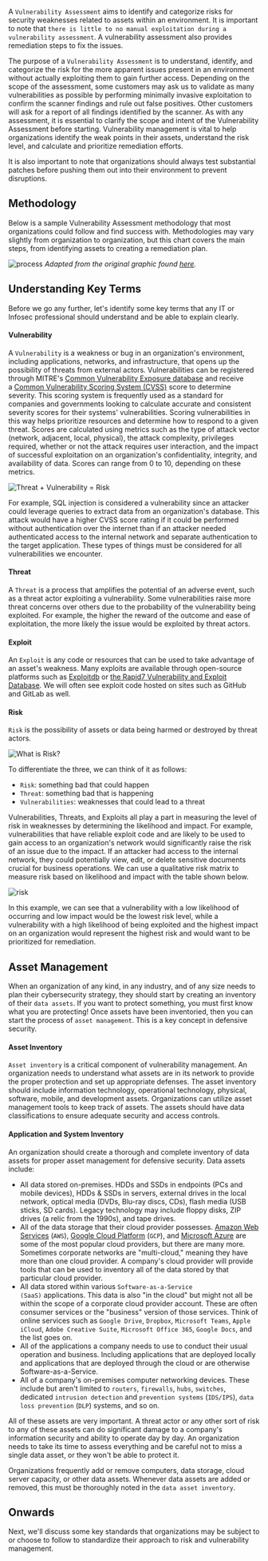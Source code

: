 A `Vulnerability Assessment` aims to identify and categorize risks for security weaknesses related to assets within an environment. It is important to note that `there is little to no manual exploitation during a vulnerability assessment`. A vulnerability assessment also provides remediation steps to fix the issues.

The purpose of a `Vulnerability Assessment` is to understand, identify, and categorize the risk for the more apparent issues present in an environment without actually exploiting them to gain further access. Depending on the scope of the assessment, some customers may ask us to validate as many vulnerabilities as possible by performing minimally invasive exploitation to confirm the scanner findings and rule out false positives. Other customers will ask for a report of all findings identified by the scanner. As with any assessment, it is essential to clarify the scope and intent of the Vulnerability Assessment before starting. Vulnerability management is vital to help organizations identify the weak points in their assets, understand the risk level, and calculate and prioritize remediation efforts.

It is also important to note that organizations should always test substantial patches before pushing them out into their environment to prevent disruptions.

## Methodology

Below is a sample Vulnerability Assessment methodology that most organizations could follow and find success with. Methodologies may vary slightly from organization to organization, but this chart covers the main steps, from identifying assets to creating a remediation plan. 

![process](https://academy.hackthebox.com/storage/modules/108/graphics/VulnerabilityAssessment_Diagram_06a.png) _Adapted from the original graphic found [here](https://purplesec.us/wp-content/uploads/2019/07/8-steps-to-performing-a-network-vulnerability-assessment-infographic.png)._

## Understanding Key Terms

Before we go any further, let's identify some key terms that any IT or Infosec professional should understand and be able to explain clearly.

#### Vulnerability

A `Vulnerability` is a weakness or bug in an organization's environment, including applications, networks, and infrastructure, that opens up the possibility of threats from external actors. Vulnerabilities can be registered through MITRE's [Common Vulnerability Exposure database](https://cve.mitre.org/) and receive a [Common Vulnerability Scoring System (CVSS)](https://nvd.nist.gov/vuln-metrics/cvss/v3-calculator) score to determine severity. This scoring system is frequently used as a standard for companies and governments looking to calculate accurate and consistent severity scores for their systems' vulnerabilities. Scoring vulnerabilities in this way helps prioritize resources and determine how to respond to a given threat. Scores are calculated using metrics such as the type of attack vector (network, adjacent, local, physical), the attack complexity, privileges required, whether or not the attack requires user interaction, and the impact of successful exploitation on an organization's confidentiality, integrity, and availability of data. Scores can range from 0 to 10, depending on these metrics.

![Threat + Vulnerability = Risk](https://academy.hackthebox.com/storage/modules/108/graphics/threat_vulnerability_risk.png)

For example, SQL injection is considered a vulnerability since an attacker could leverage queries to extract data from an organization's database. This attack would have a higher CVSS score rating if it could be performed without authentication over the internet than if an attacker needed authenticated access to the internal network and separate authentication to the target application. These types of things must be considered for all vulnerabilities we encounter.

#### Threat

A `Threat` is a process that amplifies the potential of an adverse event, such as a threat actor exploiting a vulnerability. Some vulnerabilities raise more threat concerns over others due to the probability of the vulnerability being exploited. For example, the higher the reward of the outcome and ease of exploitation, the more likely the issue would be exploited by threat actors.

#### Exploit

An `Exploit` is any code or resources that can be used to take advantage of an asset's weakness. Many exploits are available through open-source platforms such as [Exploitdb](https://exploitdb.com/) or [the Rapid7 Vulnerability and Exploit Database](https://www.rapid7.com/db/). We will often see exploit code hosted on sites such as GitHub and GitLab as well.

#### Risk

`Risk` is the possibility of assets or data being harmed or destroyed by threat actors.

![What is Risk?](https://academy.hackthebox.com/storage/modules/108/graphics/whatisrisk.png)

To differentiate the three, we can think of it as follows:

-   `Risk`: something bad that could happen
-   `Threat`: something bad that is happening
-   `Vulnerabilities`: weaknesses that could lead to a threat

Vulnerabilities, Threats, and Exploits all play a part in measuring the level of risk in weaknesses by determining the likelihood and impact. For example, vulnerabilities that have reliable exploit code and are likely to be used to gain access to an organization's network would significantly raise the risk of an issue due to the impact. If an attacker had access to the internal network, they could potentially view, edit, or delete sensitive documents crucial for business operations. We can use a qualitative risk matrix to measure risk based on likelihood and impact with the table shown below.

![risk](https://academy.hackthebox.com/storage/modules/108/graphics/VulnerabilityAssessment_Diagram_07.png)

In this example, we can see that a vulnerability with a low likelihood of occurring and low impact would be the lowest risk level, while a vulnerability with a high likelihood of being exploited and the highest impact on an organization would represent the highest risk and would want to be prioritized for remediation.

## Asset Management

When an organization of any kind, in any industry, and of any size needs to plan their cybersecurity strategy, they should start by creating an inventory of their `data assets`. If you want to protect something, you must first know what you are protecting! Once assets have been inventoried, then you can start the process of `asset management`. This is a key concept in defensive security.

#### Asset Inventory

`Asset inventory` is a critical component of vulnerability management. An organization needs to understand what assets are in its network to provide the proper protection and set up appropriate defenses. The asset inventory should include information technology, operational technology, physical, software, mobile, and development assets. Organizations can utilize asset management tools to keep track of assets. The assets should have data classifications to ensure adequate security and access controls.

#### Application and System Inventory

An organization should create a thorough and complete inventory of data assets for proper asset management for defensive security. Data assets include:

-   All data stored on-premises. HDDs and SSDs in endpoints (PCs and mobile devices), HDDs & SSDs in servers, external drives in the local network, optical media (DVDs, Blu-ray discs, CDs), flash media (USB sticks, SD cards). Legacy technology may include floppy disks, ZIP drives (a relic from the 1990s), and tape drives.
-   All of the data storage that their cloud provider possesses. [Amazon Web Services](https://aws.amazon.com/) (`AWS`), [Google Cloud Platform](https://cloud.google.com/) (`GCP`), and [Microsoft Azure](https://azure.microsoft.com/en-us/) are some of the most popular cloud providers, but there are many more. Sometimes corporate networks are "multi-cloud," meaning they have more than one cloud provider. A company's cloud provider will provide tools that can be used to inventory all of the data stored by that particular cloud provider.
-   All data stored within various `Software-as-a-Service (SaaS)` applications. This data is also "in the cloud" but might not all be within the scope of a corporate cloud provider account. These are often consumer services or the "business" version of those services. Think of online services such as `Google Drive`, `Dropbox`, `Microsoft Teams`, `Apple iCloud`, `Adobe Creative Suite`, `Microsoft Office 365`, `Google Docs`, and the list goes on.
-   All of the applications a company needs to use to conduct their usual operation and business. Including applications that are deployed locally and applications that are deployed through the cloud or are otherwise Software-as-a-Service.
-   All of a company's on-premises computer networking devices. These include but aren't limited to `routers`, `firewalls`, `hubs`, `switches`, dedicated `intrusion detection` and `prevention systems` (`IDS/IPS`), `data loss prevention` (`DLP`) systems, and so on.

All of these assets are very important. A threat actor or any other sort of risk to any of these assets can do significant damage to a company's information security and ability to operate day by day. An organization needs to take its time to assess everything and be careful not to miss a single data asset, or they won't be able to protect it.

Organizations frequently add or remove computers, data storage, cloud server capacity, or other data assets. Whenever data assets are added or removed, this must be thoroughly noted in the `data asset inventory`.

## Onwards

Next, we'll discuss some key standards that organizations may be subject to or choose to follow to standardize their approach to risk and vulnerability management.